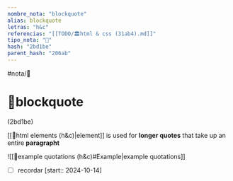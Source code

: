 ```yaml
---
nombre_nota: "blockquote"
alias: blockquote
letras: "h&c"
referencias: "[[TODO/🏛️html & css (31ab4).md]]"
tipo_nota: "📑"
hash: "2bd1be"
parent_hash: "206ab"
---
```


#nota/📑

# 📑blockquote
<div class="hash">(2bd1be)</div>

 [[📑html elements (h&c)|element]] is used for __longer quotes__ that take up an entire __paragrapht__

![[📑example quotations (h&c)#Example|example quotations]]
- [ ] recordar  [start:: 2024-10-14]
